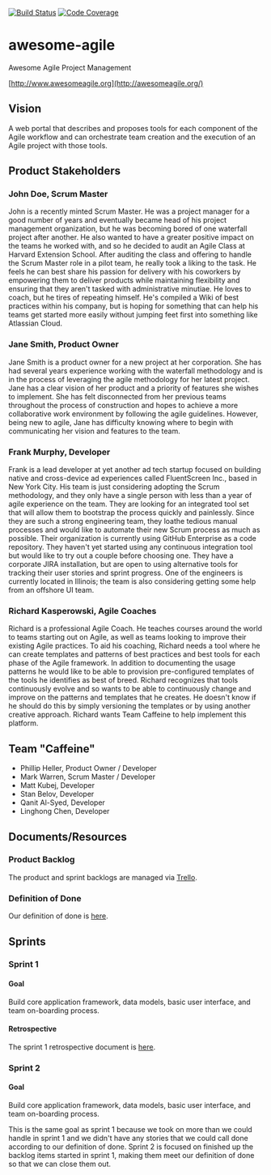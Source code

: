 [![Build Status](https://travis-ci.org/cs71-caffeine/awesome-agile.svg)](https://travis-ci.org/cs71-caffeine/awesome-agile)
  [![Code Coverage](https://coveralls.io/repos/cs71-caffeine/awesome-agile/badge.svg?branch=master&service=github)](https://coveralls.io/github/cs71-caffeine/awesome-agile?branch=master)

# awesome-agile
Awesome Agile Project Management

[http://www.awesomeagile.org](http://awesomeagile.org/)

## Vision
A web portal that describes and proposes tools for each component of
the Agile workflow and can orchestrate team creation and the execution
of an Agile project with those tools.

## Product Stakeholders

### John Doe, Scrum Master

John is a recently minted Scrum Master. He was a project manager for
a good number of years and eventually became head of his project
management organization, but he was becoming bored of one waterfall
project after another. He also wanted to have a greater positive
impact on the teams he worked with, and so he decided to audit an
Agile Class at Harvard Extension School. After auditing the class and
offering to handle the Scrum Master role in a pilot team, he really
took a liking to the task. He feels he can best share his passion for
delivery with his coworkers by empowering them to deliver products
while maintaining flexibility and ensuring that they aren't tasked
with administrative minutiae. He loves to coach, but he tires of
repeating himself. He's compiled a Wiki of best practices within his
company, but is hoping for something that can help his teams get
started more easily without jumping feet first into something like
Atlassian Cloud.

### Jane Smith, Product Owner

Jane Smith is a product owner for a new project at her corporation.
She has had several years experience working with the waterfall
methodology and is in the process of leveraging the agile methodology
for her latest project. Jane has a clear vision of her product and a
priority of features she wishes to implement. She has felt
disconnected from her previous teams throughout the process of
construction and hopes to achieve a more collaborative work
environment by following the agile guidelines. However, being new to
agile, Jane has difficulty knowing where to begin with communicating
her vision and features to the team.

### Frank Murphy, Developer

Frank is a lead developer at yet another ad tech startup focused on
building native and cross-device ad experiences called FluentScreen
Inc., based in New York City. His team is just considering adopting
the Scrum methodology, and they only have a single person with less
than a year of agile experience on the team. They are looking for an
integrated tool set that will allow them to bootstrap the process
quickly and painlessly. Since they are such a strong engineering team,
they loathe tedious manual processes and would like to automate their
new Scrum process as much as possible. Their organization is
currently using GitHub Enterprise as a code repository. They haven't
yet started using any continuous integration tool but would like to
try out a couple before choosing one. They have a corporate JIRA
installation, but are open to using alternative tools for tracking
their user stories and sprint progress. One of the engineers is
currently located in Illinois; the team is also considering getting
some help from an offshore UI team.

### Richard Kasperowski, Agile Coaches

Richard is a professional Agile Coach. He teaches courses around the
world to teams starting out on Agile, as well as teams looking to
improve their existing Agile practices. To aid his coaching, Richard
needs a tool where he can create templates and patterns of best
practices and best tools for each phase of the Agile framework. In
addition to documenting the usage patterns he would like to be able
to provision pre-configured templates of the tools he identifies as
best of breed. Richard recognizes that tools continuously evolve and
so wants to be able to continuously change and improve on the
patterns and templates that he creates. He doesn't know if he should
do this by simply versioning the templates or by using another
creative approach. Richard wants Team Caffeine to help implement this
platform.

## Team "Caffeine"
- Phillip Heller, Product Owner / Developer
- Mark Warren, Scrum Master / Developer
- Matt Kubej, Developer
- Stan Belov, Developer
- Qanit Al-Syed, Developer
- Linghong Chen, Developer

## Documents/Resources

### Product Backlog

The product and sprint backlogs are managed via
[Trello](https://trello.com/b/F8I0MYXS/awesome-agile).

### Definition of Done

Our definition of done is
[here](https://hackpad.com/Definition-of-Done-cPORmQZISMt).

## Sprints

### Sprint 1

#### Goal

Build core application framework, data models, basic user interface,
and team on-boarding process.

#### Retrospective

The sprint 1 retrospective document is
[here](https://hackpad.com/Retrospective-1-VtDkx24ziCL).

### Sprint 2

#### Goal

Build core application framework, data models, basic user interface,
and team on-boarding process.

This is the same goal as sprint 1 because we took on more than we
could handle in sprint 1 and we didn't have any stories that we could
call done according to our definition of done. Sprint 2 is focused on
finished up the backlog items started in sprint 1, making them meet
our definition of done so that we can close them out.
